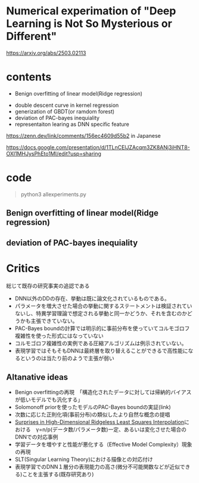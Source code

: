 # Numerical experimation of "Deep Learning is Not So Mysterious or Different"

https://arxiv.org/abs/2503.02113


# contents 
* Benign overfitting of linear model(Ridge regression)
+ double descent curve in kernel regression
+ generization of GBDT(or ramdom forest)
+ deviation of PAC-bayes inequiality
+ representaiton learing as DNN specific feature


https://zenn.dev/link/comments/156ec4609d55b2 in Japanese

https://docs.google.com/presentation/d/1TLnCElJZAcqm3ZK8ANj3iHNT8-OXl1MHJysPhEto1MI/edit?usp=sharing

# code

> python3 allexperiments.py

## Benign overfitting of linear model(Ridge regression)

## deviation of PAC-bayes inequiality

##

# Critics

総じて既存の研究事実の追認である

- DNN以外のDDの存在、挙動は既に論文化されているものである。
- パラメータを増大させた場合の挙動に関するステートメントは検証されていないし、特異学習理論で想定される挙動と同一かどうか、それを含むのかどうかも主張できていない。
- PAC-Bayes boundの計算では明示的に事前分布を使っていてコルモゴロフ複雑性を使った形式にはなっていない
- コルモゴロフ複雑性の実例である圧縮アルゴリズムは例示されていない。
- 表現学習ではそもそもDNNは最終層を取り替えることができるで高性能になるというのは当たり前のようで主張が弱い

## Altanative ideas
- Benign overfittingの再現　「構造化されたデータに対しては帰納的バイアスが低いモデルでも汎化する」
- Solomonoff priorを使ったモデルのPAC-Bayes boundの実証(link)
- 次数に応じた正則化項(事前分布)の類似したより自然な概念の提唱
- [Surprises in High-Dimensional Ridgeless Least Squares Interpolation]()における　γ=n/p(データ数/パラメータ数)一定、あるいは変化させた場合のDNNでの対応事例
- 学習データを増やすと性能が悪化する（Effective Model Complexity）現象の再現
- SLT(Singular Learning Theory)における描像との対応付け
- 表現学習でのDNN１層分の表現能力の高さ(微分不可能関数などが近似できる)ことを主張する(既存研究あり)

